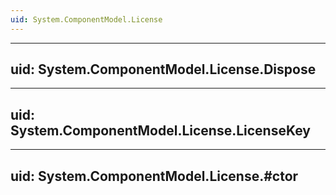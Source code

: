 ```yaml
---
uid: System.ComponentModel.License
---
```


---
uid: System.ComponentModel.License.Dispose
---

---
uid: System.ComponentModel.License.LicenseKey
---

---
uid: System.ComponentModel.License.#ctor
---
